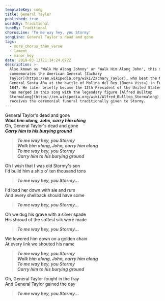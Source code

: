 ```yaml
---
templateKey: song
title: General Taylor
published: true
wordsBy: Traditional
tuneBy: Traditional
chorusLine: 'To me way hey, you Stormy'
songLine: General Taylor's dead and gone
tags:
  - more_chorus_than_verse
  - lament
  - minor_key
date: 2019-03-13T21:14:24.077Z
description: >-
  Also known as 'Walk Me Along Johnny' or 'Walk Him Along John', this shanty
  commemorates the American General [Zachary
  Taylor](https://en.wikipedia.org/wiki/Zachary_Taylor), who beat the Mexican
  General Santa Aña at the battle of Molina del Rey (Buena Vista) in February
  1847. He later briefly became the 12th President of the United States. Taylor
  has merged in this song with the legendary figure [Alfred Bulltop
  Stormalong](https://en.wikipedia.org/wiki/Alfred_Bulltop_Stormalong), and
  receives the ceremonial funeral traditionally given to Stormy.
---
```

General Taylor's dead and gone\
***Walk him along, John, carry him along***\
Oh, General Taylor's dead and gone\
***Carry him to his burying ground***

>***To me way hey, you Stormy***\
***Walk him along, John, carry him along***\
***To me way hey, you Stormy***\
***Carry him to his burying ground***

Oh I wish that I was old Stormy's son\
I'd build him a ship o' ten thousand tons

>***To me way hey, you Stormy...***

I'd load her down with ale and rum\
And every shellback should have some

>***To me way hey, you Stormy...***

Oh we dug his grave with a silver spade\
His shroud of the softest silk were made

>***To me way hey, you Stormy...***

We lowered him down on a golden chain\
At every link we shouted his name

>***To me way hey, you Stormy***\
***Walk him along, John, carry him along***\
***To me way hey, you Stormy***\
***Carry him to his burying ground***

Oh, General Taylor fought in the fray\
And General Taylor gained the day

>***To me way hey, you Stormy...***
